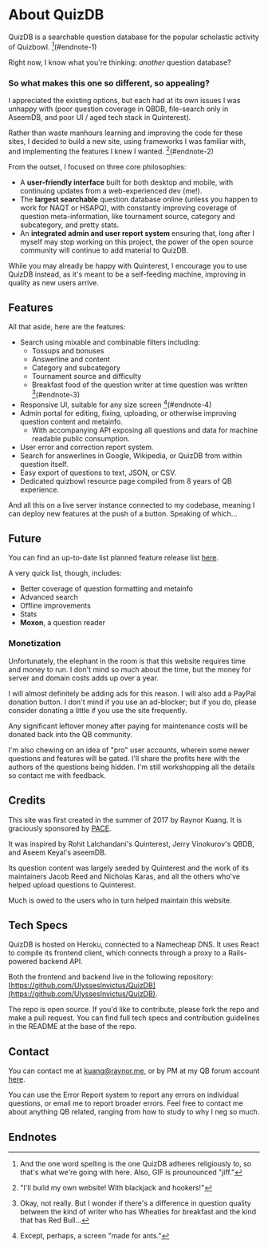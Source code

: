 # About QuizDB

QuizDB is a searchable question database for the popular scholastic activity of Quizbowl. [^1](#endnote-1)

Right now, I know what you're thinking: _another_ question database?

### So what makes this one so different, so appealing?

I appreciated the existing options, but each had at its own issues I was unhappy with (poor question coverage in QBDB, file-search only in AseemDB, and poor UI / aged tech stack in Quinterest).

Rather than waste manhours learning and improving the code for these sites, I decided to build a new site, using frameworks I was familiar with, and implementing the features I knew I wanted. [^2](#endnote-2)

From the outset, I focused on three core philosophies:

- A **user-friendly interface** built for both desktop and mobile, with continuing updates from a web-experienced dev (me!).
- The **largest searchable** question database online (unless you happen to work for NAQT or HSAPQ), with constantly improving coverage of question meta-information, like tournament source, category and subcategory, and pretty stats.
- An **integrated admin and user report system** ensuring that, long after I myself may stop working on this project, the power of the open source community will continue to add material to QuizDB.

While you may already be happy with Quinterest, I encourage you to use QuizDB instead, as it's meant to be a self-feeding machine, improving in quality as new users arrive.

## Features

All that aside, here are the features:

- Search using mixable and combinable filters including:
  - Tossups and bonuses
  - Answerline and content
  - Category and subcategory
  - Tournament source and difficulty
  - Breakfast food of the question writer at time question was written [^3](#endnote-3)
- Responsive UI, suitable for any size screen [^4](#endnote-4)
- Admin portal for editing, fixing, uploading, or otherwise improving question content and metainfo.
  - With accompanying API exposing all questions and data for machine readable public consumption.
- User error and correction report system.
- Search for answerlines in Google, Wikipedia, or QuizDB from within question itself.
- Easy export of questions to text, JSON, or CSV.
- Dedicated quizbowl resource page compiled from 8 years of QB experience.

And all this on a live server instance connected to my codebase, meaning I can deploy new features at the push of a button. Speaking of which...

## Future

You can find an up-to-date list planned feature release list [here](/future).

A very quick list, though, includes:

- Better coverage of question formatting and metainfo
- Advanced search
- Offline improvements
- Stats
- **Moxon**, a question reader

### Monetization

Unfortunately, the elephant in the room is that this website requires time and money to run. I don't mind so much about the time, but the money for server and domain costs adds up over a year.

I will almost definitely be adding ads for this reason. I will also add a PayPal donation button. I don't mind if you use an ad-blocker; but if you do, please consider donating a little if you use the site frequently.

Any significant leftover money after paying for maintenance costs will be donated back into the QB community.

I'm also chewing on an idea of "pro" user accounts, wherein some newer questions and features will be gated. I'll share the profits here with the authors of the questions being hidden. I'm still workshopping all the details so contact me with feedback.

<div id='credits' class='anchor'></div>

## Credits

This site was first created in the summer of 2017 by Raynor Kuang. It is graciously sponsored by [PACE](http://www.pace-nsc.org/).

It was inspired by Rohit Lalchandani's Quinterest, Jerry Vinokurov's QBDB, and Aseem Keyal's aseemDB.

Its question content was largely seeded by Quinterest and the work of its maintainers Jacob Reed and Nicholas Karas, and all the others who've helped upload questions to Quinterest.

Much is owed to the users who in turn helped maintain this website.

## Tech Specs

QuizDB is hosted on Heroku, connected to a Namecheap DNS. It uses React to compile its frontend client, which connects through a proxy to a Rails-powered backend API.

Both the frontend and backend live in the following repository: [https://github.com/UlyssesInvictus/QuizDB](https://github.com/UlyssesInvictus/QuizDB).

The repo is open source. If you'd like to contribute, please fork the repo and make a pull request. You can find full tech specs and contribution guidelines in the README at the base of the repo.

<div id='contact' class='anchor'></div>

## Contact

You can contact me at [kuang@raynor.me](mailto:kuang@raynor.me), or by PM at my QB forum account [here](http://hsquizbowl.org/forums/memberlist.php?mode=viewprofile&u=5867).

You can use the Error Report system to report any errors on individual questions, or email me to report broader errors. Feel free to contact me about anything QB related, ranging from how to study to why I neg so much.

## Endnotes

<div id='endnote-1' class='anchor'></div>

[^1]: And the one word spelling is the one QuizDB adheres religiously to, so that's what we're going with here. Also, GIF is prounounced "jiff."

<div id='endnote-2' class='anchor'></div>

[^2]: "I'll build my own website! With blackjack and hookers!"

<div id='endnote-3' class='anchor'></div>

[^3]: Okay, not really. But I wonder if there's a difference in question quality between the kind of writer who has Wheaties for breakfast and the kind that has Red Bull...

<div id='endnote-4' class='anchor'></div>

[^4]: Except, perhaps, a screen "made for ants."
